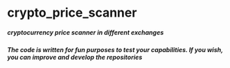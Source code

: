 # crypto_price_scanner
<h5>cryptocurrency price scanner in different exchanges<h5>
<p>The code is written for fun purposes to test your capabilities. If you wish, you can improve and develop the repositories</p>
<img href="https://media.tenor.com/4AOeH4XlZ1EAAAAC/scanner-red-light-green-light.gif">
